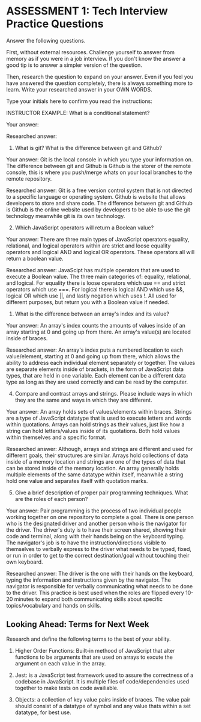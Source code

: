 # ASSESSMENT 1: Tech Interview Practice Questions

Answer the following questions.

First, without external resources. Challenge yourself to answer from memory as if you were in a job interview. If you don't know the answer a good tip is to answer a simpler version of the question.

Then, research the question to expand on your answer. Even if you feel you have answered the question completely, there is always something more to learn. Write your researched answer in your OWN WORDS.

Type your initials here to confirm you read the instructions:

INSTRUCTOR EXAMPLE: What is a conditional statement?

Your answer:

Researched answer:

1. What is git? What is the difference between git and Github?

Your answer: Git is the local console in which you type your information on. The difference between git and Github is Github is the storer of the remote console, this is where you push/merge whats on your local branches to the remote repository.

Researched answer: Git is a free version control system that is not directed to a specific language or operating system. Github is website that allows developers to store and share code. The difference between git and Github is Github is the online website used by developers to be able to use the git technology meanwhile git is its own technology. 

2. Which JavaScript operators will return a Boolean value?

Your answer: There are three main types of JavaScript operators equality, relational, and logical operators within are strict and loose equality operators and logical AND and logical OR operators. These operators all will return a boolean value. 

Researched answer: JavaScipt has multiple operators that are used to execute a Boolean value. The three main categories of: equality, relational, and logical. For equality there is loose operators which use == and strict operators which use ===. For logical there is logical AND which use &&, logical OR which use ||, and lastly negation which uses !. All used for different purposes, but return you with a Boolean value if needed.

1. What is the difference between an array's index and its value?

Your answer: An array's index counts the amounts of values inside of an array starting at 0 and going up from there. An array's value(s) are located inside of braces.

Researched answer: An array's index puts a numbered location to each value/element, starting at 0 and going up from there,  which allows the ability to address each individual element separately or together. The values are separate elements inside of brackets, in the form of JavaScript data types, that are held in one variable. Each element can be a different data type as long as they are used correctly and can be read by the computer. 

4. Compare and contrast arrays and strings. Please include ways in which they are the same and ways in which they are different.

Your answer: An array holds sets of values/elements within braces. Strings are a type of JavaScript datatype that is used to execute letters and words within quotations. Arrays can hold strings as their values, just like how a string can hold letters/values inside of its quotations. Both hold values within themselves and a specific format.

Researched answer: Although, arrays and strings are different and used for different goals, their structures are similar. Arrays hold collections of data inside of a memory location and strings are one of the types of data that can be stored inside of the memory location. An array generally holds multiple elements of the same datatype within itself, meanwhile a string hold one value and separates itself with quotation marks. 

5. Give a brief description of proper pair programming techniques. What are the roles of each person?

Your answer: Pair programming is the process of two individual people working together on one repository to complete a goal. There is one person who is the designated driver and another person who is the navigator for the driver. The driver's duty is to have their screen shared, showing their code and terminal, along with their hands being on the keyboard typing. The navigator's job is to have the instruction/directions visible to themselves to verbally express to the driver what needs to be typed, fixed, or run in order to get to the correct destination/goal without touching their own keyboard.

Researched answer: The driver is the one with their hands on the keyboard, typing the information and instructions given by the navigator. The navigator is responsible for verbally communicating what needs to be done to the driver. This practice is best used when the roles are flipped every 10-20 minutes to expand both communicating skills about specific topics/vocabulary and hands on skills.

## Looking Ahead: Terms for Next Week

Research and define the following terms to the best of your ability.

1. Higher Order Functions: Built-in methood of JavaScript that alter functions to be arguments that are used on arrays to excute the argument on each value in the array. 

2. Jest: is a JavaScript test framework used to assure the correctness of a codebase in JavaScript. It is multiple files of code/dependencies used together to make tests on code availiable.

3. Objects: a collection of key value pairs inside of braces. The value pair should consist of a datatype of symbol and any value thats within a set datatype, for best use. 
